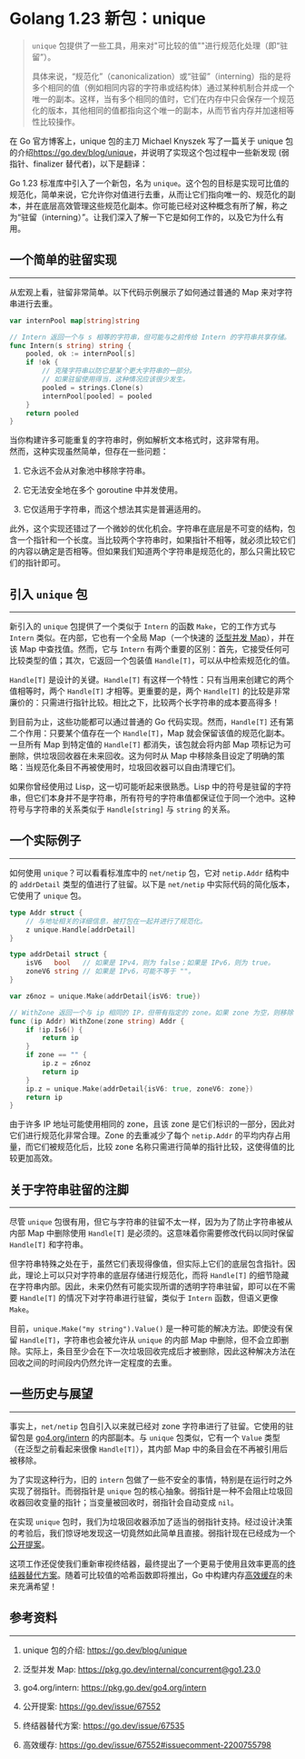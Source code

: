 # Golang 1.23 新包：unique

> `unique` 包提供了一些工具，用来对"可比较的值""进行规范化处理（即“驻留”）。
> 
> 具体来说，“规范化”（canonicalization）或“驻留”（interning）指的是将多个相同的值（例如相同内容的字符串或结构体）通过某种机制合并成一个唯一的副本。这样，当有多个相同的值时，它们在内存中只会保存一个规范化的版本，其他相同的值都指向这个唯一的副本，从而节省内存并加速相等性比较操作。

在 Go 官方博客上，unique 包的主刀 Michael Knyszek 写了一篇关于 unique 包的介绍<https://go.dev/blog/unique>，并说明了实现这个包过程中一些新发现 (弱指针、finalizer 替代者)，以下是翻译：

Go 1.23 标准库中引入了一个新包，名为 `unique`。这个包的目标是实现可比值的规范化，简单来说，它允许你对值进行去重，从而让它们指向唯一的、规范化的副本，并在底层高效管理这些规范化副本。你可能已经对这种概念有所了解，称之为“驻留（interning）”。让我们深入了解一下它是如何工作的，以及它为什么有用。

## 一个简单的驻留实现
---------

从宏观上看，驻留非常简单。以下代码示例展示了如何通过普通的 Map 来对字符串进行去重。

```go
var internPool map[string]string

// Intern 返回一个与 s 相等的字符串，但可能与之前传给 Intern 的字符串共享存储。
func Intern(s string) string {
    pooled, ok := internPool[s]
    if !ok {
        // 克隆字符串以防它是某个更大字符串的一部分。
        // 如果驻留使用得当，这种情况应该很少发生。
        pooled = strings.Clone(s)
        internPool[pooled] = pooled
    }
    return pooled
}
```

当你构建许多可能重复的字符串时，例如解析文本格式时，这非常有用。  
然而，这种实现虽然简单，但存在一些问题：

1. 它永远不会从对象池中移除字符串。
    
2. 它无法安全地在多个 goroutine 中并发使用。
    
3. 它仅适用于字符串，而这个想法其实是普遍适用的。
    
此外，这个实现还错过了一个微妙的优化机会。字符串在底层是不可变的结构，包含一个指针和一个长度。当比较两个字符串时，如果指针不相等，就必须比较它们的内容以确定是否相等。但如果我们知道两个字符串是规范化的，那么只需比较它们的指针即可。

## 引入 `unique` 包
---------

新引入的 `unique` 包提供了一个类似于 `Intern` 的函数 `Make`，它的工作方式与 `Intern` 类似。在内部，它也有一个全局 Map（一个快速的 [泛型并发 Map](https://pkg.go.dev/internal/concurrent@go1.23.0)），并在该 Map 中查找值。然而，它与 `Intern` 有两个重要的区别：首先，它接受任何可比较类型的值；其次，它返回一个包装值 `Handle[T]`，可以从中检索规范化的值。

`Handle[T]` 是设计的关键。`Handle[T]` 有这样一个特性：只有当用来创建它的两个值相等时，两个 `Handle[T]` 才相等。更重要的是，两个 `Handle[T]` 的比较是非常廉价的：只需进行指针比较。相比之下，比较两个长字符串的成本要高得多！

到目前为止，这些功能都可以通过普通的 Go 代码实现。然而，`Handle[T]` 还有第二个作用：只要某个值存在一个 `Handle[T]`，Map 就会保留该值的规范化副本。一旦所有 Map 到特定值的 `Handle[T]` 都消失，该包就会将内部 Map 项标记为可删除，供垃圾回收器在未来回收。这为何时从 Map 中移除条目设定了明确的策略：当规范化条目不再被使用时，垃圾回收器可以自由清理它们。

如果你曾经使用过 Lisp，这一切可能听起来很熟悉。Lisp 中的符号是驻留的字符串，但它们本身并不是字符串，所有符号的字符串值都保证位于同一个池中。这种符号与字符串的关系类似于 `Handle[string]` 与 `string` 的关系。

## 一个实际例子
---------

如何使用 `unique`？可以看看标准库中的 `net/netip` 包，它对 `netip.Addr` 结构中的 `addrDetail` 类型的值进行了驻留。以下是 `net/netip` 中实际代码的简化版本，它使用了 `unique` 包。

```go
type Addr struct {
    // 与地址相关的详细信息，被打包在一起并进行了规范化。
    z unique.Handle[addrDetail]
}

type addrDetail struct {
    isV6   bool   // 如果是 IPv4，则为 false；如果是 IPv6，则为 true。
    zoneV6 string // 如果是 IPv6，可能不等于 ""。
}

var z6noz = unique.Make(addrDetail{isV6: true})

// WithZone 返回一个与 ip 相同的 IP，但带有指定的 zone。如果 zone 为空，则移除 zone。
func (ip Addr) WithZone(zone string) Addr {
    if !ip.Is6() {
        return ip
    }
    if zone == "" {
        ip.z = z6noz
        return ip
    }
    ip.z = unique.Make(addrDetail{isV6: true, zoneV6: zone})
    return ip
}
```

由于许多 IP 地址可能使用相同的 zone，且该 zone 是它们标识的一部分，因此对它们进行规范化非常合理。Zone 的去重减少了每个 `netip.Addr` 的平均内存占用量，而它们被规范化后，比较 zone 名称只需进行简单的指针比较，这使得值的比较更加高效。

## 关于字符串驻留的注脚
---------

尽管 `unique` 包很有用，但它与字符串的驻留不太一样，因为为了防止字符串被从内部 Map 中删除使用 `Handle[T]` 是必须的。这意味着你需要修改代码以同时保留 `Handle[T]` 和字符串。

但字符串特殊之处在于，虽然它们表现得像值，但实际上它们的底层包含指针。因此，理论上可以只对字符串的底层存储进行规范化，而将 `Handle[T]` 的细节隐藏在字符串内部。因此，未来仍然有可能实现所谓的透明字符串驻留，即可以在不需要 `Handle[T]` 的情况下对字符串进行驻留，类似于 `Intern` 函数，但语义更像 `Make`。

目前，`unique.Make("my string").Value()` 是一种可能的解决方法。即使没有保留 `Handle[T]`，字符串也会被允许从 `unique` 的内部 Map 中删除，但不会立即删除。实际上，条目至少会在下一次垃圾回收完成后才被删除，因此这种解决方法在回收之间的时间段内仍然允许一定程度的去重。

## 一些历史与展望
---------

事实上，`net/netip` 包自引入以来就已经对 zone 字符串进行了驻留。它使用的驻留包是 [go4.org/intern](https://pkg.go.dev/go4.org/intern) 的内部副本。与 `unique` 包类似，它有一个 `Value` 类型（在泛型之前看起来很像 `Handle[T]`），其内部 Map 中的条目会在不再被引用后被移除。

为了实现这种行为，旧的 `intern` 包做了一些不安全的事情，特别是在运行时之外实现了弱指针。而弱指针是 `unique` 包的核心抽象。弱指针是一种不会阻止垃圾回收器回收变量的指针；当变量被回收时，弱指针会自动变成 `nil`。

在实现 `unique` 包时，我们为垃圾回收器添加了适当的弱指针支持。经过设计决策的考验后，我们惊讶地发现这一切竟然如此简单且直接。弱指针现在已经成为一个[公开提案](https://go.dev/issue/67552)。

这项工作还促使我们重新审视终结器，最终提出了一个更易于使用且效率更高的[终结器替代方案](https://go.dev/issue/67535)。随着可比较值的哈希函数即将推出，Go 中构建内存[高效缓存](https://go.dev/issue/67552#issuecomment-2200755798)的未来充满希望！

## 参考资料
---------

1. unique 包的介绍: https://go.dev/blog/unique

2. 泛型并发 Map: https://pkg.go.dev/internal/concurrent@go1.23.0

3. go4.org/intern: https://pkg.go.dev/go4.org/intern

4. 公开提案: https://go.dev/issue/67552

5. 终结器替代方案: https://go.dev/issue/67535

6. 高效缓存: https://go.dev/issue/67552#issuecomment-2200755798